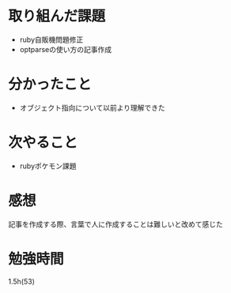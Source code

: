 # 取り組んだ課題
- ruby自販機問題修正
- optparseの使い方の記事作成
# 分かったこと
- オブジェクト指向について以前より理解できた
# 次やること
- rubyポケモン課題
# 感想
記事を作成する際、言葉で人に作成することは難しいと改めて感じた
# 勉強時間
1.5h(53)